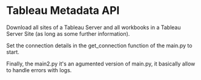 # Tableau Metadata API

Download all sites of a Tableau Server and all workbooks in a Tableau Server Site (as long as some further information).

Set the connection details in the get_connection function of the main.py to start.

Finally, the main2.py it's an agumented version of main.py, it basically allow to handle errors with logs.
